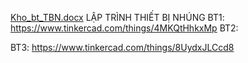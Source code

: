 [Kho_bt_TBN.docx](https://github.com/TranDangKimCuong/BT_TBN/files/7270635/Kho_bt_TBN.docx)
LẬP TRÌNH THIẾT BỊ NHÚNG 
BT1:
  https://www.tinkercad.com/things/4MKQtHhkxMp
BT2:
  
BT3:
  https://www.tinkercad.com/things/8UydxJLCcd8
